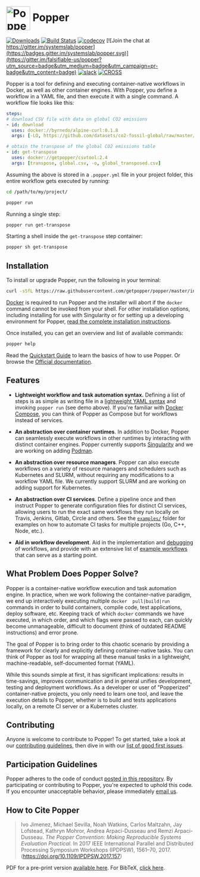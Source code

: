 # <img src="https://raw.githubusercontent.com/getpopper/website/bcba4c8/assets/images/popper_logo_just_jug.png" width="64" valign="middle" alt="Popper"/> Popper

[![Downloads](https://pepy.tech/badge/popper)](https://pepy.tech/project/popper)
[![Build Status](https://travis-ci.org/getpopper/popper.svg?branch=master)](https://travis-ci.org/getpopper/popper)
[![codecov](https://codecov.io/gh/systemslab/popper/branch/master/graph/badge.svg)](https://codecov.io/gh/systemslab/popper)
[![Join the chat at https://gitter.im/systemslab/popper](https://badges.gitter.im/systemslab/popper.svg)](https://gitter.im/falsifiable-us/popper?utm_source=badge&utm_medium=badge&utm_campaign=pr-badge&utm_content=badge)
[![slack](https://img.shields.io/badge/chat-on_slack-C03C20.svg?logo=slack)](https://join.slack.com/t/getpopper/shared_invite/zt-dtn0se2s-c50myMHNpeoikQXDeNbPew)
[![CROSS](https://img.shields.io/badge/supported%20by-CROSS-green)](https://cross.ucsc.edu)

Popper is a tool for defining and executing container-native workflows 
in Docker, as well as other container engines. With Popper, you define 
a workflow in a YAML file, and then execute it with a single command. 
A workflow file looks like this:

```yaml
steps:
# download CSV file with data on global CO2 emissions
- id: download
  uses: docker://byrnedo/alpine-curl:0.1.8
  args: [-LO, https://github.com/datasets/co2-fossil-global/raw/master/global.csv]

# obtain the transpose of the global CO2 emissions table
- id: get-transpose
  uses: docker://getpopper/csvtool:2.4
  args: [transpose, global.csv, -o, global_transposed.csv]
```

Assuming the above is stored in a `.popper.yml` file in your project 
folder, this entire workflow gets executed by running:

```bash
cd /path/to/my/project/

popper run
```

Running a single step:

```bash
popper run get-transpose
```

Starting a shell inside the `get-transpose` step container:

```bash
popper sh get-transpose
```

## Installation

To install or upgrade Popper, run the following in your terminal:

```bash
curl -sSfL https://raw.githubusercontent.com/getpopper/popper/master/install.sh | sh
```

[Docker][docker] is required to run Popper and the installer will 
abort if the `docker` command cannot be invoked from your shell. For 
other installation options, including installing for use with 
Singularity or for setting up a developing environment for Popper, 
[read the complete installation instructions][installation].

Once installed, you can get an overview and list of available 
commands:

```bash
popper help
```

Read the [Quickstart Guide][getting_started] to learn the basics of 
how to use Popper. Or browse the [Official documentation][docs].

## Features

  * **Lightweight workflow and task automation syntax.** Defining a list of 
    steps is as simple as writing file in a [lightweight YAML syntax][cnwf] and 
    invoking `popper run` (see demo above). If you're familiar with [Docker 
    Compose][compose], you can think of Popper as Compose but for workflows 
    instead of services.

  * **An abstraction over container runtimes**. In addition to Docker, 
    Popper can seamlessly execute workflows in other runtimes by 
    interacting with distinct container engines. Popper currently 
    supports [Singularity][sylabs] and we are working on adding 
    [Podman][podman].

  * **An abstraction over resource managers**. Popper can also execute workflows on 
    a variety of resource managers and schedulers such as Kubernetes and SLURM, 
    without requiring any modifications to a workflow YAML file. We currently 
    support SLURM and are working on adding support for Kubernetes.

  * **An abstraction over CI services**. Define a pipeline once and 
    then instruct Popper to generate configuration files for distinct 
    CI services, allowing users to run the exact same workflows they 
    run locally on Travis, Jenkins, Gitlab, Circle and others. See the 
    [`examples/`](./examples/ci/) folder for examples on how to 
    automate CI tasks for multiple projects (Go, C++, Node, etc.).

  * **Aid in workflow development**. Aid in the implementation and 
    [debugging][pp-sh] of workflows, and provide with an extensive 
    list of [example workflows](https://github.com/popperized) that 
    can serve as a starting point.

## What Problem Does Popper Solve?

Popper is a container-native workflow execution and task automation 
engine. In practice, when we work following the container-native 
paradigm, we end up interactively executing multiple `docker 
pull|build|run` commands in order to build containers, compile code, 
test applications, deploy software, etc. Keeping track of which 
`docker` commands we have executed, in which order, and which flags 
were passed to each, can quickly become unmanageable, difficult to 
document (think of outdated README instructions) and error prone.

The goal of Popper is to bring order to this chaotic scenario by 
providing a framework for clearly and explicitly defining 
container-native tasks. You can think of Popper as tool for wrapping 
all these manual tasks in a lightweight, machine-readable, 
self-documented format (YAML).

While this sounds simple at first, it has significant implications: 
results in time-savings, improves communication and in general unifies 
development, testing and deployment workflows. As a developer or user 
of "Popperized" container-native projects, you only need to learn one 
tool, and leave the execution details to Popper, whether is to build 
and tests applications locally, on a remote CI server or a Kubernetes 
cluster.

## Contributing

Anyone is welcome to contribute to Popper! To get started, take a look 
at our [contributing guidelines](CONTRIBUTING.md), then dive in with 
our [list of good first issues][gfi].

## Participation Guidelines

Popper adheres to the code of conduct [posted in this 
repository](CODE_OF_CONDUCT.md). By participating or contributing to 
Popper, you're expected to uphold this code. If you encounter unacceptable 
behavior, please immediately [email us](mailto:ivotron@ucsc.edu).

## How to Cite Popper

> Ivo Jimenez, Michael Sevilla, Noah Watkins, Carlos Maltzahn, Jay 
> Lofstead, Kathryn Mohror, Andrea Arpaci-Dusseau and Remzi 
> Arpaci-Dusseau. _The Popper Convention: Making Reproducible Systems 
> Evaluation Practical_. In 2017 IEEE International Parallel and 
> Distributed Processing Symposium Workshops (IPDPSW), 1561–70, 2017. 
> (https://doi.org/10.1109/IPDPSW.2017.157)

PDF for a pre-print version [available here](https://github.com/systemslab/popper-paper/raw/master/paper/paper.pdf). 
For BibTeX, [click here](https://raw.githubusercontent.com/systemslab/popper-paper/master/popper.bib).

[gfi]: https://github.com/systemslab/popper/issues?utf8=%E2%9C%93&q=is%3Aissue+label%3A%22good+first+issue%22+is%3Aopen
[docker]: https://docs.docker.com/get-docker/
[getting_started]: https://popper.readthedocs.io/en/latest/sections/getting_started.html
[docs]: https://popper.readthedocs.io/en/latest/
[sylabs]: https://sylabs.io/
[compose]: https://docs.docker.com/compose/
[podman]: https://podman.io
[pp-sh]: docs/sections/cli_features.md#executing-a-step-interactively
[installation]: docs/installation.md
[cnwf]: ./docs/sections/cn_workflows.md#syntax
